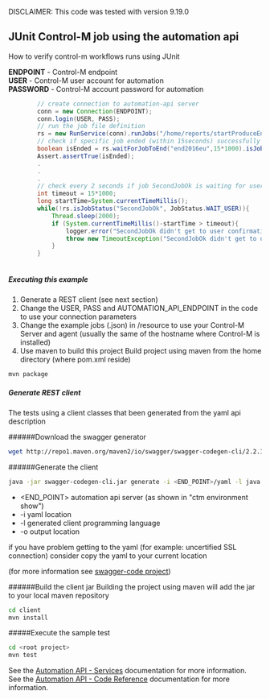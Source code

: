 DISCLAIMER: This code was tested with version 9.19.0

## JUnit Control-M job using the automation api
How to verify control-m workflows runs using JUnit


**ENDPOINT** - Control-M endpoint   
**USER** - Control-M user account for automation  
**PASSWORD** - Control-M account password for automation  

```java
        // create connection to automation-api server
		conn = new Connection(ENDPOINT);
		conn.login(USER, PASS);
		// run the job file definition
		rs = new RunService(conn).runJobs("/home/reports/startProduceEnd2016reports.json");
		// check if specific job ended (within 15seconds) successfully
		boolean isEnded = rs.waitForJobToEnd("end2016eu",15*1000).isJobStatus("end2016eu",JobStatus.ENDED_OK);
		Assert.assertTrue(isEnded);
		.
		.
		.
		// check every 2 seconds if job SecondJobOk is waiting for user confirmation (timeout 15 seconds)
		int timeout = 15*1000;
		long startTime=System.currentTimeMillis();
		while(!rs.isJobStatus("SecondJobOk", JobStatus.WAIT_USER)){
			Thread.sleep(2000);
			if (System.currentTimeMillis()-startTime > timeout){
				logger.error("SecondJobOk didn't get to user confirmation status for {}sec", timeout);
				throw new TimeoutException("SecondJobOk didn't get to user confirmation status within " + timeout );
			}
		}
		
```

##### Executing this example
1.  Generate a REST client (see next section)
2.  Change the USER, PASS and AUTOMATION_API_ENDPOINT in the code to use your connection parameters
3.  Change the example jobs (.json) in /resource to use your Control-M Server and agent (usually the same of the hostname where Control-M is installed)
2.  Use maven to build this project
Build project using maven from the home directory (where pom.xml reside)
```bash
mvn package 
```
   

##### Generate REST client
The tests using a client classes that been generated from the yaml api description
 
######Download the swagger generator 
```bash
wget http://repo1.maven.org/maven2/io/swagger/swagger-codegen-cli/2.2.1/swagger-codegen-cli-2.2.1.jar -O swagger-codegen-cli.jar
```
######Generate the client 
```bash
java -jar swagger-codegen-cli.jar generate -i <END_POINT>/yaml -l java -o client/
```
* \<END_POINT> automation api server (as shown in "ctm environment show")
* -i yaml location 
* -l generated client programming language
* -o output location

if you have problem getting to the yaml (for example: uncertified SSL connection) consider copy the yaml to your current location

(for more information see [swagger-code project](https://github.com/swagger-api/swagger-codegen))


######Build the client jar
Building the project using maven will add the jar to your local maven repository
```bash
cd client
mvn install
```

#####Execute the sample test
```bash
cd <root project>
mvn test
```

See the [Automation API - Services](https://docs.bmc.com/docs/display/public/workloadautomation/Control-M+Automation+API+-+Services) documentation for more information.  
See the [Automation API - Code Reference](https://docs.bmc.com/docs/display/public/workloadautomation/Control-M+Automation+API+-+Code+Reference) documentation for more information.
